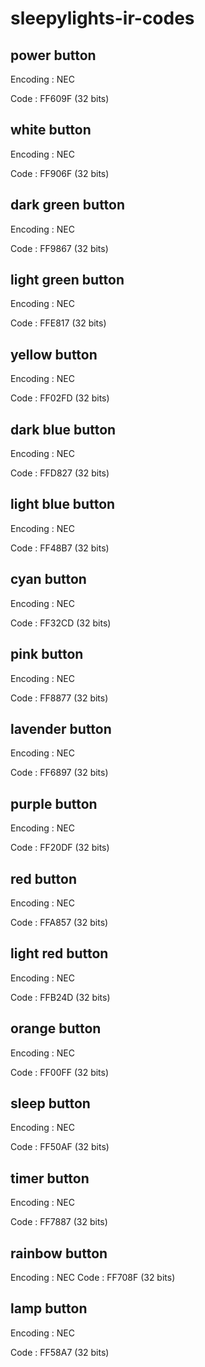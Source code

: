 # sleepylights-ir-codes

## power button
Encoding  : NEC

Code      : FF609F (32 bits)

## white button
Encoding  : NEC

Code      : FF906F (32 bits)

## dark green button
Encoding  : NEC

Code      : FF9867 (32 bits)

## light green button
Encoding  : NEC

Code      : FFE817 (32 bits)

## yellow button
Encoding  : NEC

Code      : FF02FD (32 bits)

## dark blue button
Encoding  : NEC

Code      : FFD827 (32 bits)

## light blue button
Encoding  : NEC

Code      : FF48B7 (32 bits)

## cyan button
Encoding  : NEC

Code      : FF32CD (32 bits)

## pink button
Encoding  : NEC

Code      : FF8877 (32 bits)

## lavender button
Encoding  : NEC

Code      : FF6897 (32 bits)

## purple button
Encoding  : NEC

Code      : FF20DF (32 bits)

## red button
Encoding  : NEC

Code      : FFA857 (32 bits)

## light red button
Encoding  : NEC

Code      : FFB24D (32 bits)

## orange button
Encoding  : NEC

Code      : FF00FF (32 bits)

## sleep button
Encoding  : NEC

Code      : FF50AF (32 bits)

## timer button
Encoding  : NEC

Code      : FF7887 (32 bits)

## rainbow button
Encoding  : NEC
Code      : FF708F (32 bits)

## lamp button
Encoding  : NEC

Code      : FF58A7 (32 bits)
